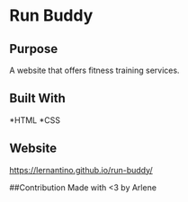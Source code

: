 # Run Buddy

## Purpose
A website that offers fitness training services.

## Built With
*HTML
*CSS

## Website
https://lernantino.github.io/run-buddy/

##Contribution
Made with <3 by Arlene
